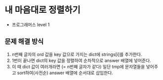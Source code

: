 # 내 마음대로 정렬하기 

- 프로그래머스 level 1

## 문제 해결 방식

1. n번째 글자의 ord 값을 key 값으로 가지는 dict에 strings[i]를 추가한다.
2. 1번이 끝나면 dict의 key 값을 정렬하여 순차적으로 answer 배열에 넣어준다.
3. 이 때 dict 값이 여러개라면 (= n번째 글자가 같다) 일단 tmp에 문자열들을 넣어주고 sort하여(사전순) answer 배열에 순서대로 삽입한다.